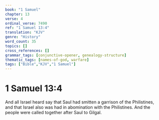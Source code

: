 ```yaml
---
book: "1 Samuel"
chapter: 13
verse: 4
ordinal_verse: 7490
ref: "1 Samuel 13:4"
translation: "KJV"
genre: "History"
word_count: 35
topics: []
cross_references: []
grammar_tags: [conjunctive-opener, genealogy-structure]
thematic_tags: [names-of-god, warfare]
tags: ["Bible","KJV","1 Samuel"]
---
```


# 1 Samuel 13:4

And all Israel heard say that Saul had smitten a garrison of the Philistines, and that Israel also was had in abomination with the Philistines. And the people were called together after Saul to Gilgal.
